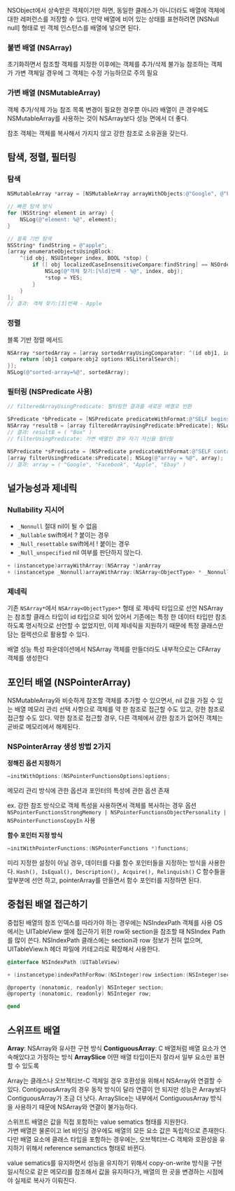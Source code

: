 
NSObject에서 상속받은 객체이기만 하면, 동일한 클래스가 아니더라도 배열에 객체에 대한 레퍼런스를 저장할 수 있다.
만약 배열에 비어 있는 상태를 표현하려면 [NSNull null] 형태로 빈 객체 인스턴스를 배열에 넣으면 된다. 


### 불변 배열 (NSArray)
초기화하면서 참조할 객체를 지정한 이후에는 객체를 추가/삭제 불가능 
참조하는 객체가 가변 객체일 경우에 그 객체는 수정 가능하므로 주의 필요

### 가변 배열 (NSMutableArray)
객체 추가/삭제 가능
참조 목록 변경이 필요한 경우뿐 아니라 배열이 큰 경우에도 NSMutableArray를 사용하는 것이 NSArray보다 성능 면에서 더 좋다.

참조 객체는 객체를 복사해서 가지지 않고 강한 참조로 소유권을 갖는다.

## 탐색, 정렬, 필터링

### 탐색
```objectivec
NSMutableArray *array = [NSMutableArray arrayWithObjects:@"Google", @"Facebook", @"Box", @"Apple", @"Ebay", @"CocaCola", @"Dropbox", nil]; 

// 빠른 탐색 방식 
for (NSString* element in array) { 
	NSLog(@"element: %@", element); 
}

// 블록 기반 탐색
NSString* findString = @"apple"; 
[array enumerateObjectsUsingBlock: 
	^(id obj, NSUInteger index, BOOL *stop) {
		if ([ obj localizedCaseInsensitiveCompare:findString] == NSOrderedSame) {
			NSLog(@"객체 찾기:[%ld]번째 - %@", index, obj);
			*stop = YES; 
		}
	}	 
];
// 결과: 객체 찾기:[3]번째 - Apple 
```

### 정렬

블록 기반 정렬 메서드
```objectivec
NSArray *sortedArray = [array sortedArrayUsingComparator: ^(id obj1, id obj2) { 
	return [obj1 compare:obj2 options:NSLiteralSearch]; 
}]; 
NSLog(@"sorted-array=%@", sortedArray); 
```
### 필터링 (NSPredicate 사용)
```objectivec
// filteredArrayUsingPredicate: 필터링한 결과를 새로운 배열로 반환

SPredicate *bPredicate = [NSPredicate predicateWithFormat:@"SELF beginswith[c]'b'"];
NSArray *resultB = [array filteredArrayUsingPredicate:bPredicate]; NSLog(@"resultB = %@", resultB); 
// 결과: resultB = ( "Box" ) 
// filterUsingPredicate: 가변 배열인 경우 자기 자신을 필터링

NSPredicate *sPredicate = [NSPredicate predicateWithFormat:@"SELF contains[c] 'e'"]; 
[array filterUsingPredicate:sPredicate]; NSLog(@"array = %@", array); 
// 결과: array = ( "Google", "Facebook", "Apple", "Ebay" ) 
```

  
## 널가능성과 제네릭

### Nullability 지시어
* `_Nonnull`			절대 nil이 될 수 없음
* `_Nullable`			swift에서 ? 붙이는 경우
* `_Null_resettable`		swift에서 ! 붙이는 경우
* `_Null_unspecified`		nil 여부를 판단하지 않는다.

```objectivec
+ (instancetype)arrayWithArray:(NSArray *)anArray 
+ (instancetype _Nonnull)arrayWithArray:(NSArray<ObjectType> * _Nonnull)anArray 
```

### 제네릭
기존 `NSArray*`에서 `NSArray<ObjectType>*` 형태 로 제네릭 타입으로 선언 
NSArray는 참조할 클래스 타입이 id 타입으로 되어 있어서 기존에는 특정 한 데이터 타입만 참조하도록 명시적으로 선언할 수 없었지만, 이제 제네릭을 지원하기 때문에 특정 클래스만 담는 컬렉션으로 활용할 수 있다. 


배열 성능 특성
파운데이션에서 NSArray 객체를 만들더라도 내부적으로는 CFArray 객체를 생성한다 


## 포인터 배열 (NSPointerArray)
NSMutableArray와 비슷하게 참조할 객체를 추가할 수 있으면서, nil 값을 가질 수 있는 배열 
메모리 관리 선택 사항으로 객체를 약 한 참조로 접근할 수도 있고, 강한 참조로 접근할 수도 있다. 약한 참조로 접근할 경우, 다른 객체에서 강한 참조가 없어진 객체는 곧바로 메모리에서 해제된다. 
  
  
### NSPointerArray 생성 방법 2가지

**정해진 옵션 지정하기**
```objectivec
–initWithOptions:(NSPointerFunctionsOptions)options; 
```
메모리 관리 방식에 관한 옵션과 포인터의 특성에 관한 옵션 존재

ex. 강한 참조 방식으로 객체 특성을 사용하면서 객체를 복사하는 경우
옵션 `NSPointerFunctionsStrongMemory | NSPointerFunctionsObjectPersonality | NSPointerFunctionsCopyIn`  사용

**함수 포인터 지정 방식**
```objectivec
–initWithPointerFunctions:(NSPointerFunctions *)functions; 
```
미리 지정한 설정이 아닐 경우, 데이터를 다룰 함수 포인터들을 지정하는 방식을 사용한다. 
`Hash(), IsEqual(), Description(), Acquire(), Relinquish()`
C 함수들을 앞부분에 선언 하고, pointerArray를 만들면서 함수 포인터를 지정하면 된다. 


## 중첩된 배열 접근하기
중첩된 배열의 참조 인덱스를 따라가야 하는 경우에는 NSIndexPath 객체를 사용 
OS에서는 UITableView 셀에 접근하기 위한 row와 section을 참조할 때 NSIndex Path를 많이 쓴다. 
NSIndexPath 클래스에는 section과 row 정보가 전혀 없으며, 
UITableView.h 헤더 파일에 카테고리로 확장해서 사용한다. 

```objectivec
@interface NSIndexPath (UITableView) 

+ (instancetype)indexPathForRow:(NSInteger)row inSection:(NSInteger)section; 

@property (nonatomic, readonly) NSInteger section; 
@property (nonatomic, readonly) NSInteger row; 

@end 
```

## 스위프트 배열
**Array<Element>**: NSArray와 유사한 구현 방식 
**ContiguousArray<Element>**: C 배열처럼 배열 요소가 연속해있다고 가정하는 방식 
**ArraySlice<Element>** 어떤 배열 타입이든지 잘라서 일부 요소만 표현할 수 있도록 

Array는 클래스나 오브젝티브-C 객체일 경우 호환성을 위해서 NSArray와 연결할 수 있다.
ContiguousArray의 경우 동작 방식이 달라 연결이 안 되지만 성능은 Array보다 ContiguousArray가 조금 더 낫다. 
ArraySlice는 내부에서 ContiguousArray 방식 을 사용하기 때문에 NSArray와 연결이 불가능하다. 

스위프트 배열은 값을 직접 포함하는 value sematics 형태를 지원한다.   
가변 배열은 물론이고 let 바인딩 경우에도 배열의 모든 요소 값은 독립적으로 존재한다.   
다만 배열 요소에 클래스 타입을 포함하는 경우에는, 오브젝티브-C 객체와 호환성을 유지하기 위해서 reference semanctics 형태로 바뀐다. 

value sematics를 유지하면서 성능을 유지하기 위해서 copy-on-write 방식을 구현   
일시적으로 같은 메모리를 참조해서 값을 유지하다가, 배열의 한 곳을 변경하는 시점에야 실제로 복사가 이뤄진다. 













